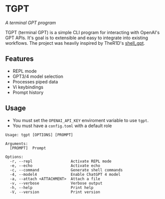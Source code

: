 # TGPT
*A terminal GPT program*

TGPT (terminal GPT) is a simple CLI program for interacting with OpenAI's GPT APIs. It's goal is to extensible and easy to integrate into existing workflows. The project was heavily inspired by TheR1D's [shell_gpt](https://github.com/TheR1D/shell_gpt).

## Features
* REPL mode
* GPT3/4 model selection
* Processes piped data
* Vi keybindings
* Prompt history

## Usage
* You must set the `OPENAI_API_KEY` enviroment variable to use `tgpt`.
* You must have a `config.toml` with a default role

```
Usage: tgpt [OPTIONS] [PROMPT]

Arguments:
  [PROMPT]  Prompt

Options:
  -r, --repl                 Activate REPL mode
  -e, --echo                 Activate echo
  -c, --command              Generate shell commands
  -4, --model4               Enable ChatGPT 4 model
  -a, --attach <ATTACHMENT>  Attach a file
  -v, --verbose              Verbose output
  -h, --help                 Print help
  -V, --version              Print version
```
